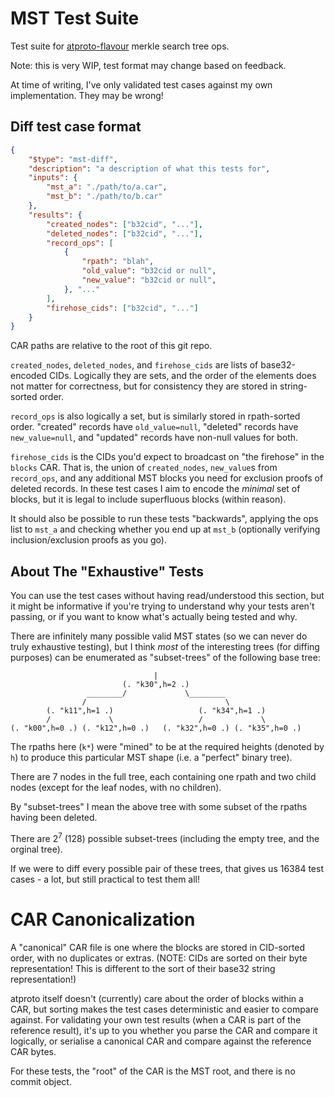 # MST Test Suite

Test suite for [atproto-flavour](https://atproto.com/specs/repository) merkle search tree ops.

Note: this is very WIP, test format may change based on feedback.

At time of writing, I've only validated test cases against my own implementation. They may be wrong!

## Diff test case format

```json
{
	"$type": "mst-diff",
	"description": "a description of what this tests for",
	"inputs": {
		"mst_a": "./path/to/a.car",
		"mst_b": "./path/to/b.car"
	},
	"results": {
		"created_nodes": ["b32cid", "..."],
		"deleted_nodes": ["b32cid", "..."],
		"record_ops": [
			{
				"rpath": "blah",
				"old_value": "b32cid or null",
				"new_value": "b32cid or null",
			}, "..."
		],
		"firehose_cids": ["b32cid", "..."]
	}
}
```

CAR paths are relative to the root of this git repo.

`created_nodes`, `deleted_nodes`, and `firehose_cids` are lists of base32-encoded CIDs. Logically they are sets, and the order of the elements does not matter for correctness, but for consistency they are stored in string-sorted order.

`record_ops` is also logically a set, but is similarly stored in rpath-sorted order. "created" records have `old_value=null`, "deleted" records have `new_value=null`, and "updated" records have non-null values for both.

`firehose_cids` is the CIDs you'd expect to broadcast on "the firehose" in the `blocks` CAR. That is, the union of `created_nodes`, `new_value`s from `record_ops`, and any additional MST blocks you need for exclusion proofs of deleted records. In these test cases I aim to encode the *minimal* set of blocks, but it is legal to include superfluous blocks (within reason).

It should also be possible to run these tests "backwards", applying the ops list to `mst_a` and checking whether you end up at `mst_b` (optionally verifying inclusion/exclusion proofs as you go).

## About The "Exhaustive" Tests

You can use the test cases without having read/understood this section, but it might be informative if you're trying to understand why your tests aren't passing, or if you want to know what's actually being tested and why.

There are infinitely many possible valid MST states (so we can never do truly exhaustive testing), but I think *most* of the interesting trees (for diffing purposes) can be enumerated as "subset-trees" of the following base tree:

```
                                |
                         (. "k30",h=2 .)
                 ________/             \________
                /                               \
        (. "k11",h=1 .)                   (. "k34",h=1 .)
        /             \                   /             \
(. "k00",h=0 .) (. "k12",h=0 .)   (. "k32",h=0 .) (. "k35",h=0 .)

```

The rpaths here (`k*`) were "mined" to be at the required heights (denoted by `h`) to produce this particular MST shape (i.e. a "perfect" binary tree).

There are 7 nodes in the full tree, each containing one rpath and two child nodes (except for the leaf nodes, with no children).

By "subset-trees" I mean the above tree with some subset of the rpaths having been deleted.

There are $2^7$ (128) possible subset-trees (including the empty tree, and the orginal tree).

If we were to diff every possible pair of these trees, that gives us 16384 test cases - a lot, but still practical to test them all!


# CAR Canonicalization

A "canonical" CAR file is one where the blocks are stored in CID-sorted order, with no duplicates or extras. (NOTE: CIDs are sorted on their byte representation! This is different to the sort of their base32 string representation!)

atproto itself doesn't (currently) care about the order of blocks within a CAR, but sorting makes the test cases deterministic and easier to compare against. For validating your own test results (when a CAR is part of the reference result), it's up to you whether you parse the CAR and compare it logically, or serialise a canonical CAR and compare against the reference CAR bytes.

For these tests, the "root" of the CAR is the MST root, and there is no commit object.
